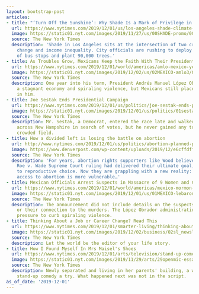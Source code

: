```yaml
---
layout: bootstrap-post
articles:
- title: "‘Turn Off the Sunshine’: Why Shade Is a Mark of Privilege in Los Angeles"
  url: https://www.nytimes.com/2019/12/01/us/los-angeles-shade-climate-change.html
  image: https://static01.nyt.com/images/2019/11/27/us/00SHADE-promo/00SHADE-promo-facebookJumbo.jpg
  source: The New York Times
  description: 'Shade in Los Angeles sits at the intersection of two crises: climate
    change and income inequality. City officials are rushing to deploy cover to hundreds
    of bus stops and plant 90,000 trees.'
- title: As Troubles Grow, Mexicans Keep the Faith With Their President
  url: https://www.nytimes.com/2019/12/01/world/americas/amlo-mexico-year-violence.html
  image: https://static01.nyt.com/images/2019/12/02/us/02MEXICO-amlo3/02MEXICO-amlo3-facebookJumbo.jpg
  source: The New York Times
  description: One year into his term, President Andrés Manuel López Obrador faces
    a stagnant economy and spiraling violence, but Mexicans still place their hopes
    in him.
- title: Joe Sestak Ends Presidential Campaign
  url: https://www.nytimes.com/2019/12/01/us/politics/joe-sestak-ends-presidential-campaign.html
  image: https://static01.nyt.com/images/2019/12/01/us/politics/01sestak/01sestak-facebookJumbo.jpg
  source: The New York Times
  description: Mr. Sestak, a Democrat, entered the race late and walked 105 miles
    across New Hampshire in search of votes, but he never gained any traction in a
    crowded field.
- title: How a divided left is losing the battle on abortion
  url: http://www.nytimes.com/2019/12/01/us/politics/abortion-planned-parenthood.html
  image: https://www.denverpost.com/wp-content/uploads/2019/12/e6cffdff-2b1f-4886-bbc5-be8ab0102530-2.jpg?w=1024&h=683
  source: The New York Times
  description: 'For years, abortion rights supporters like Wood believed the 1973
    Roe v. Wade Supreme Court ruling had delivered their ultimate goal, the right
    to reproductive choice. Now they are grappling with a new reality: Nationwide
    access to abortion is more vulnerable…'
- title: Mexican Officials Arrest Suspects in Massacre of 9 Women and Children
  url: https://www.nytimes.com/2019/12/01/world/americas/mexico-mormon-family.html
  image: https://static01.nyt.com/images/2019/12/01/us/01MEXICO-lebaron/merlin_165275907_57c66d51-f000-4d09-831e-5932d8802903-facebookJumbo.jpg
  source: The New York Times
  description: The announcement did not include details on the suspects’ identities
    or their connection to the murders. The López Obrador administration is under
    pressure to curb spiraling violence.
- title: Thinking About a Job or Career Change? Read This
  url: https://www.nytimes.com/2019/12/01/smarter-living/thinking-about-a-job-or-career-change-read-this.html
  image: https://static01.nyt.com/images/2019/12/02/business/02sl_newsletter_brain/18sl_newsletter_brain-facebookJumbo.jpg
  source: The New York Times
  description: Let the world be the editor of your life story.
- title: How I Found Myself In Mrs Maisel's Shoes
  url: https://www.nytimes.com/2019/12/01/arts/television/stand-up-comedy-mrs-maisel.html
  image: https://static01.nyt.com/images/2019/11/29/arts/29openmic-essay-promo/29openmic-essay-promo-facebookJumbo.jpg
  source: The New York Times
  description: Newly separated and living in her parents' building, a writer gives
    stand-up comedy a try. What happened next was not in the script.
as_of_date: '2019-12-01'
---
```



